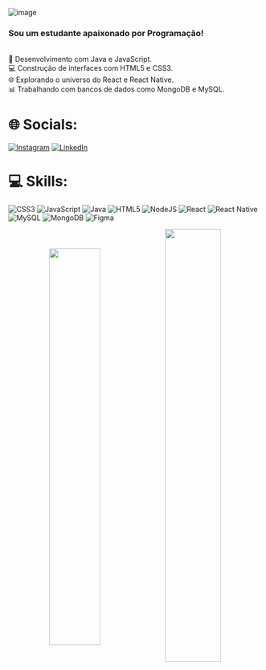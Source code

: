 ![image](https://github.com/Ale-Sampaio/Ale-Sampaio/assets/121987957/efbadf4f-9877-49ff-a26e-0e8a59e7d984)




### Sou um estudante apaixonado por Programação!
<br>🚀 Desenvolvimento com Java e JavaScript.<br>💻 Construção de interfaces com HTML5 e CSS3.<br>🌐 Explorando o universo do React e React Native.<br>📊 Trabalhando com bancos de dados como MongoDB e MySQL.


# 🌐 Socials:
[![Instagram](https://img.shields.io/badge/Instagram-%23E4405F.svg?logo=Instagram&logoColor=black)](https://www.instagram.com/o_alesampaio/) [![LinkedIn](https://img.shields.io/badge/LinkedIn-%230077B5.svg?logo=linkedin&logoColor=black)](https://www.linkedin.com/in/alexandre-rs-sampaio/) 

# 💻 Skills:
![CSS3](https://img.shields.io/badge/css3-%231572B6.svg?style=for-the-badge&logo=css3&logoColor=white) ![JavaScript](https://img.shields.io/badge/javascript-%23323330.svg?style=for-the-badge&logo=javascript&logoColor=%23F7DF1E) ![Java](https://img.shields.io/badge/java-%23ED8B00.svg?style=for-the-badge&logo=openjdk&logoColor=white) ![HTML5](https://img.shields.io/badge/html5-%23E34F26.svg?style=for-the-badge&logo=html5&logoColor=white) ![NodeJS](https://img.shields.io/badge/node.js-6DA55F?style=for-the-badge&logo=node.js&logoColor=white) ![React](https://img.shields.io/badge/react-%2320232a.svg?style=for-the-badge&logo=react&logoColor=%2361DAFB) ![React Native](https://img.shields.io/badge/react_native-%2320232a.svg?style=for-the-badge&logo=react&logoColor=%2361DAFB) ![MySQL](https://img.shields.io/badge/mysql-%2300000f.svg?style=for-the-badge&logo=mysql&logoColor=white) ![MongoDB](https://img.shields.io/badge/MongoDB-%234ea94b.svg?style=for-the-badge&logo=mongodb&logoColor=white) ![Figma](https://img.shields.io/badge/figma-%23F24E1E.svg?style=for-the-badge&logo=figma&logoColor=white)

<div  align="center" style="margin-bottom:200px">
<img width=45% align="center"  src="https://github-readme-stats.vercel.app/api/top-langs/?username=Ale-Sampaio&theme=dark_border=false&include_all_commits=false&count_private=false&layout=compact" />
<img width=47% align="center" src="https://github-readme-streak-stats.herokuapp.com/?user=Ale-Sampaio&theme=dark_border=false" />
 </div>












